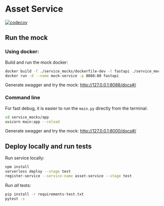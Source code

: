 # Asset Service
[![codecov](https://codecov.io/gh/jitsecurity/asset-service/branch/main/graph/badge.svg?token=8I4WSZE5C1)](https://codecov.io/gh/jitsecurity/asset-service)

## Run the mock
### Using docker:
Build and run the mock docker:
```bash
docker build -f ./service_mocks/dockerfile-dev -t fastapi ./service_mocks/
docker run -d --name mock-service -p 8088:80 fastapi
```
Generate swagger and try the mock:
http://127.0.0.1:8088/docs#/

### Command line
For fast debug, it is easier to run the `main.py` directly from the terminal:
```bash
cd service_mocks/app
uvicorn main:app --reload
```
Generate swagger and try the mock:
http://127.0.0.1:8000/docs#/

       
## Deploy locally and run tests
Run service locally:
```bash
npm install
serverless deploy --stage test
register-service --service-name asset-service --stage test
```
Run _all_ tests:
```bash
pip install -r requirements-test.txt
pytest -s
```

